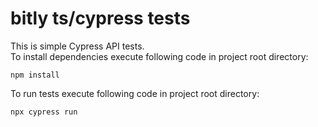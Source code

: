 # bitly ts/cypress tests
This is simple Cypress API tests.  
To install dependencies execute following code in project root directory:
```
npm install
```
To run tests execute following code in project root directory:
```
npx cypress run
```
